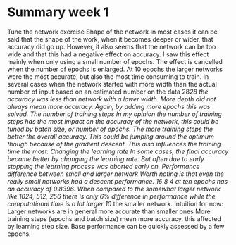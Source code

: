 # Summary week 1
Tune the network exercise
Shape of the network
In most cases it can be said that the shape of the work, when it becomes deeper or wider, that accuracy did go up. However, it also seems that the network can be too wide and that this had a negative effect on accuracy. I saw this effect mainly when only using a small number of epochs. The effect is cancelled when the number of epochs is enlarged. At 10 epochs the larger networks were the most accurate, but also the most time consuming to train.
In several cases when the network started with more width than the actual number of input based on an estimated number on the data 28*28 the accuracy was less than network with a lower width.
More depth did not always mean more accuracy. Again, by adding more epochs this was solved.
The number of training steps
In my opinion the number of training steps has the most impact on the accuracy of the network, this could be tuned by batch size, or number of epochs. The more training steps the better the overall accuracy. This could be jumping around the optimum though because of the gradient descent. This also influences the training time the most. 
Changing the learning rate
In some cases, the final accuracy became better by changing the learning rate. But often due to early stopping the learning process was aborted early on.
Performance difference between small and larger network
Worth noting is that even the really small networks had a descent performance. 16 8 4 at ten epochs has an accuracy of 0.8396. When compared to the somewhat larger network like 1024, 512, 256 there is only 6% difference in performance while the computational time is a lot larger 10* the smaller network.
Intuition for now:
Larger networks are in general more accurate than smaller ones
More training steps (epochs and batch size) mean more accuracy, this affected by learning step size.
Base performance can be quickly assessed by a few epochs.


